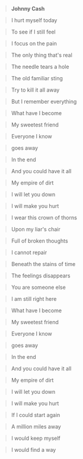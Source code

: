 > **Johnny Cash**

> I hurt myself today

> To see if I still feel

> I focus on the pain

> The only thing that's real

> The needle tears a hole

> The old familiar sting

> Try to kill it all away

> But I remember everything

> What have I become

> My sweetest friend

> Everyone I know

> goes away

> In the end

> And you could have it all

> My empire of dirt

> I will let you down

> I will make you hurt

> I wear this crown of thorns

> Upon my liar's chair

> Full of broken thoughts

> I cannot repair

> Beneath the stains of time

> The feelings disappears

> You are someone else

> I am still right here

> What have I become

> My sweetest friend

> Everyone I know

> goes away

> In the end

> And you could have it all

> My empire of dirt

> I will let you down

> I will make you hurt

> If I could start again

> A million miles away

> I would keep myself

> I would find a way